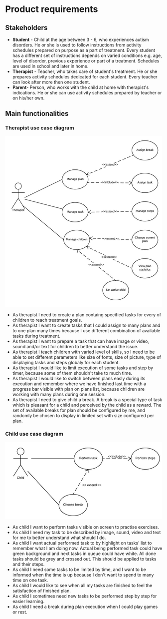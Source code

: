 # Product requirements
## Stakeholders
- **Student** - Child at the age between 3 - 6, who experiences autism disorders. He or she is used to follow instructions from activity schedules prepared on purpose as a part of treatment. Every student has a different set of instructions depends on varied conditions e.g. age, level of disorder, previous experience or part of a treatment. Schedules are used in school and later in home.
- **Therapist** - Teacher, who takes care of student's treatment. He or she prepares activity schedules dedicated for each student. Every teacher can look after more then one student.
- **Parent**- Person, who works with the child at home with therapist's indications. He or she can use activity schedules prepared by teacher or on his/her own.

## Main functionalities

### Therapist use case diagram
![Therapist use case diagram](therapist-use-cases.jpg)

- As therapist I need to create a plan containg specified tasks for every of children to reach treatment goals.
- As therapist I want to create tasks that I could assign to many plans and to one plan many times because I use different combination of available tasks during treatment.
- As therapist I want to prepare a task that can have image or video, sound and/or text for children to better understand the issue.
- As therapist I teach children with varied level of skills, so I need to be able to set different parameters like size of fonts, size of picture, type of displaying tasks and steps globaly for each student.
- As therapist I would like to limit execution of some tasks and step by timer, because some of them shouldn't take to much time.
- As therapist I would like to switch between plans easly during its execution and remember where we have finished last time with a progress bar visible with plan on plans list, because children are working with many plans during one session.
- As therapist I need to give child a break. A break is a special type of task which is pleasant for a child and perceived by the child as a reward. The set of available breaks for plan should be configured by me, and randomly be chosen to display in limited set with size configured per plan.

### Child use case diagram
![Child use case diagram](child-use-cases.jpg)

- As child I want to perform tasks visible on screen to practise exercises.
- As child I need my task to be described by image, sound, video and text for me to better understand what should I do.
- As child I want actual performed task to by highlight on tasks' list to remember what I am doing now. Actual being performed task could have green background and next tasks in queue could have white. All done tasks should be grey and crossed out. This should be applied to tasks and their steps.
- As child I need some tasks to be limited by time, and I want to be informed when the time is up because I don't want to spend to many time on one task.
- As child I would like to see when all my tasks are finished to feel the satisfaction of finished plan.
- As child I sometimes need new tasks to be performed step by step for easier learning.
- As child I need a break during plan execution when I could play games or rest.
